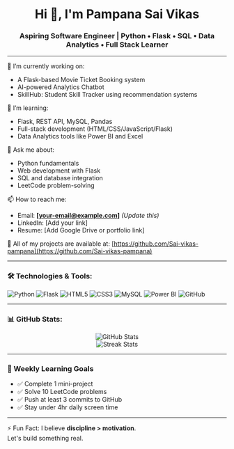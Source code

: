 <h1 align="center">Hi 👋, I'm Pampana Sai Vikas</h1>
<h3 align="center">Aspiring Software Engineer | Python • Flask • SQL • Data Analytics • Full Stack Learner</h3>

---

🔭 I’m currently working on:  
- A Flask-based Movie Ticket Booking system  
- AI-powered Analytics Chatbot  
- SkillHub: Student Skill Tracker using recommendation systems

🌱 I’m learning:  
- Flask, REST API, MySQL, Pandas  
- Full-stack development (HTML/CSS/JavaScript/Flask)  
- Data Analytics tools like Power BI and Excel

💬 Ask me about:  
- Python fundamentals  
- Web development with Flask  
- SQL and database integration  
- LeetCode problem-solving

📫 How to reach me:  
- Email: **[your-email@example.com]** *(Update this)*  
- LinkedIn: [Add your link]  
- Resume: [Add Google Drive or portfolio link]

📂 All of my projects are available at: [https://github.com/Sai-vikas-pampana](https://github.com/Sai-vikas-pampana)

---

### 🛠️ Technologies & Tools:

![Python](https://img.shields.io/badge/Python-3776AB?style=flat-square&logo=python&logoColor=white)
![Flask](https://img.shields.io/badge/Flask-000000?style=flat-square&logo=flask&logoColor=white)
![HTML5](https://img.shields.io/badge/HTML5-E34F26?style=flat-square&logo=html5&logoColor=white)
![CSS3](https://img.shields.io/badge/CSS3-1572B6?style=flat-square&logo=css3&logoColor=white)
![MySQL](https://img.shields.io/badge/MySQL-005C84?style=flat-square&logo=mysql&logoColor=white)
![Power BI](https://img.shields.io/badge/PowerBI-F2C811?style=flat-square&logo=powerbi&logoColor=black)
![GitHub](https://img.shields.io/badge/GitHub-100000?style=flat-square&logo=github&logoColor=white)

---

### 📊 GitHub Stats:

<p align="center">
  <img src="https://github-readme-stats.vercel.app/api?username=Sai-vikas-pampana&show_icons=true&theme=github_dark" alt="GitHub Stats" />
  <br />
  <img src="https://github-readme-streak-stats.herokuapp.com/?user=Sai-vikas-pampana&theme=github-dark-blue" alt="Streak Stats" />
</p>

---

### 🧠 Weekly Learning Goals
- ✅ Complete 1 mini-project
- ✅ Solve 10 LeetCode problems
- ✅ Push at least 3 commits to GitHub
- ✅ Stay under 4hr daily screen time

---

⚡ Fun Fact: I believe **discipline > motivation**.  
Let's build something real.

